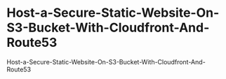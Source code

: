 # Host-a-Secure-Static-Website-On-S3-Bucket-With-Cloudfront-And-Route53
Host-a-Secure-Static-Website-On-S3-Bucket-With-Cloudfront-And-Route53
